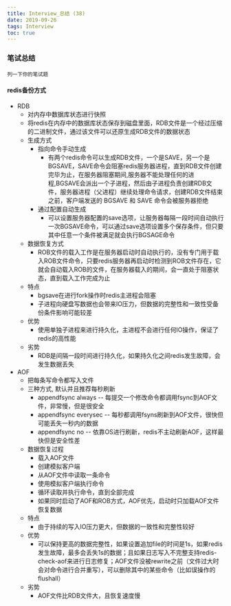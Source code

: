 ```yaml
---
title: Interview_总结 (38)
date: 2019-09-26
tags: Interview
toc: true
---
```


### 笔试总结
    列一下你的笔试题

<!-- more -->

#### redis备份方式
- RDB
    * 对内存中数据库状态进行快照
    * 将redis在内存中的数据库状态保存到磁盘里面，RDB文件是一个经过压缩的二进制文件，通过该文件可以还原生成RDB文件的数据状态
    * 生成方式
        * 指向命令手动生成
            * 有两个redis命令可以生成RDB文件，一个是SAVE，另一个是BGSAVE，SAVE命令会阻塞redis服务器进程，直到RDB文件创建完毕为止，在服务器阻塞期间,服务器不能处理任何的进程,BGSAVE会派出一个子进程，然后由子进程负责创建RDB文件，服务器进程（父进程）继续处理命令请求，创建RDB文件结束之前，客户端发送的 BGSAVE 和 SAVE 命令会被服务器拒绝
        * 通过配置自动生成
            * 可以设置服务器配置的save选项，让服务器每隔一段时间自动执行一次BGSAVE命令，可以通过save选项设置多个保存条件，但只要其中任意一个条件被满足就会执行BGSAGE命令
    * 数据恢复方式
        * ROB文件的载入工作是在服务器启动时自动执行的，没有专门用于载入ROB文件命令，只要redis服务器再启动时检测到ROB文件存在，它就会自动载入ROB的文件，在服务器载入的期间，会一直处于阻塞状态，直到载入工作完成为止
    * 特点
        * bgsave在进行fork操作时redis主进程会阻塞
        * 子进程向硬盘写数据也会带来IO压力，但数据的完整性和一致性受备份条件影响可能较差
    * 优势
        * 使用单独子进程来进行持久化，主进程不会进行任何IO操作，保证了redis的高性能
    * 劣势
        * RDB是间隔一段时间进行持久化，如果持久化之间redis发生故障，会发生数据丢失
- AOF
    * 把每条写命令都写入文件
    * 三种方式, 默认并且推荐每秒刷新
        * appendfsync always -- 每提交一个修改命令都调用fsync到AOF文件，非常慢，但是很安全
        * appendfsync everysec -- 每秒都调用fsyns刷新到AOF文件，很快但可能丢失一秒内的数据
        * appendfsync no -- 依靠OS进行刷新，redis不主动刷新AOF，这样最快但是安全性差
    * 数据恢复过程
        * 载入AOF文件
        * 创建模拟客户端
        * 从AOF文件中读取一条命令 
        * 使用模拟客户端执行命令
        * 循环读取并执行命令，直到全部完成
        * 如果同时启动了AOF和ROB方式，AOF优先，启动时只加载AOF文件恢复数据
    *  特点
        * 由于持续的写入IO压力更大，但数据的一致性和完整性较好
    * 优势
        * 可以保持更高的数据完整性，如果设置追加file的时间是1s，如果redis发生故障，最多会丢失1s的数据；且如果日志写入不完整支持redis-check-aof来进行日志修复；AOF文件没被rewrite之前（文件过大时会对命令进行合并重写），可以删除其中的某些命令（比如误操作的flushall）
    * 劣势
        * AOF文件比RDB文件大，且恢复速度慢


